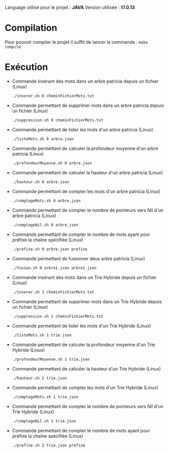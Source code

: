 Language utilisé pour le projet : **JAVA**
Version utilisée : **17.0.13**

# Compilation

Pour pouvoir compiler le projet il suffit de lancer la commande :
`make compile`

# Exécution

- Commande insérant des mots dans un arbre patricia depuis un fichier (Linux)

  `./inserer.sh 0 cheminFichierMots.txt`

- Commande permettant de supprimer mots dans un arbre patricia depuis un fichier (Linux)

  `./suppression.sh 0 cheminFichierMots.txt`

- Commande permettant de lister les mots d'un arbre patricia (Linux)

  `./listeMots.sh 0 arbre.json`

- Commande permettant de calculer la profondeur moyenne d'un arbre patricia (Linux)

  `./profondeurMoyenne.sh 0 arbre.json`

- Commande permettant de calculer la hauteur d'un arbre patricia (Linux)

  `./hauteur.sh 0 arbre.json`

- Commande permettant de compter les mots d'un arbre patricia (Linux)

  `./comptageMots.sh 0 arbre.json`

- Commande permettant de compter le nombre de pointeurs vers Nil d'un arbre patricia (Linux)

  `./comptageNil.sh 0 arbre.json`

- Commande permettant de compter le nombre de mots ayant pour préfixe la chaîne spécifiée (Linux)

  `./prefixe.sh 0 arbre.json prefixe`

- Commande permettant de fusionner deux arbre patricia (Linux)

  `./fusion.sh 0 arbre1.json arbre2.json`

- Commande insérant des mots dans un Trie Hybride depuis un fichier (Linux)

  `./inserer.sh 1 cheminFichierMots.txt`

- Commande permettant de supprimer mots dans un Trie Hybride depuis un fichier (Linux)

  `./suppression.sh 1 cheminFichierMots.txt`

- Commande permettant de lister les mots d'un Trie Hybride (Linux)

  `./listeMots.sh 1 trie.json`

- Commande permettant de calculer la profondeur moyenne d'un Trie Hybride (Linux)

  `./profondeurMoyenne.sh 1 trie.json`

- Commande permettant de calculer la hauteur d'un Trie Hybride (Linux)

  `./hauteur.sh 1 trie.json`

- Commande permettant de compter les mots d'un Trie Hybride (Linux)

  `./comptageMots.sh 1 trie.json`

- Commande permettant de compter le nombre de pointeurs vers Nil d'un Trie Hybride (Linux)

  `./comptageNil.sh 1 trie.json`

- Commande permettant de compter le nombre de mots ayant pour préfixe la chaîne spécifiée (Linux)

  `./prefixe.sh 1 trie.json prefixe`
